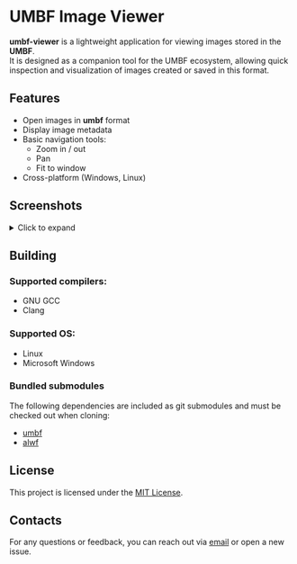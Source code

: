 # UMBF Image Viewer

**umbf-viewer** is a lightweight application for viewing images stored in the **UMBF**.  
It is designed as a companion tool for the UMBF ecosystem, allowing quick inspection and visualization of images created or saved in this format.

## Features

- Open images in **umbf** format  
- Display image metadata 
- Basic navigation tools:
  - Zoom in / out  
  - Pan  
  - Fit to window  
- Cross-platform (Windows, Linux)

## Screenshots
<details>
  <summary>Click to expand</summary>
  <a href="/app3d/umbf-viewer/raw/branch/master/screenshots/loader.png">
    <img src="./screenshots/loader.png" alt="screenshot" width="350"/>
  </a>
  <a href="/app3d/umbf-viewer/raw/branch/master/screenshots/view.png">
    <img src="./screenshots/view.png" alt="screenshot" width="350"/>
  </a>
</details>


## Building
### Supported compilers:
- GNU GCC
- Clang

### Supported OS:
- Linux
- Microsoft Windows

### Bundled submodules
The following dependencies are included as git submodules and must be checked out when cloning:

- [umbf](/app3d/umbf)
- [alwf](/app3d/alwf)

## License
This project is licensed under the [MIT License](LICENSE).

## Contacts
For any questions or feedback, you can reach out via [email](mailto:wusikijeronii@gmail.com) or open a new issue.